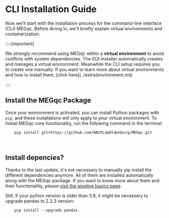 # CLI Installation Guide

Now we'll start with the installation process for the  command-line interface (CLI) MEGqc. Before diving in, we'll briefly explain virtual environments and containerization:
<br>

::::{important}

We strongly recommend using MEGqc within a **virtual environment** to avoid conflicts with system dependencies.
The GUI installer  automatically creates and manages a virtual environment. Meanwhile the CLI setup requires you to create one manually.
If you want to learn more about virtual environments and how to install them, [click here](../extra(environment.md)

::::

## Install the MEGqc Package
Once your environment is activated, you can install Python packages with `pip`, and these installations will only apply to your virtual environment. To install MEGqc core functionality, run the following command in the terminal:
 
        pip install git+https://github.com/ANCPLabOldenburg/MEGqc.git

<br>


<!--
Next, you will need to clone the [Github Repository](https://github.com/ANCPLabOldenburg/MEGqc). 

![repository](static/github.png)

- The folder _docker_ contains the starting script *run_megqc.py*.
- The folder *meg_qc* is a copy of the previously installed MEGqc package via `pip`.
-->

## Install depencies?
Thanks to the last update, it's not necessary to manually pip install the different dependencies anymore. All of them are installed automatically along with the MEGqc package.
If you want to know more about them and their functionalitiy, please [visit the pipeline basics page](../extra/details.md).

Still, if your python version is older than 3.9, it might be necessary to upgrade pandas to 2.2.3 version:

        pip install --upgrade pandas.
